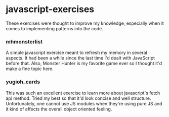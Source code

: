 # javascript-exercises
These exercises were thought to improve my knowledge, especially when it comes to implementing patterns into the code.

### mhmonsterlist
A simple javascript exercise meant to refresh my memory in several aspects. It had been a while since the last time I'd dealt with JavaScript before that. Also, Monster Hunter is my favorite game ever so I thought it'd make a fine topic here.

### yugioh_cards
This was such an excellent exercise to learn more about javascript's fetch api method. Tried my best so that it'd look concise and well structure. Unfortunately, one cannot use JS modules when they're using pure JS and it kind of affects the overall object oriented feeling.
